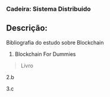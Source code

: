 ### Cadeira: Sistema Distribuido

## Descrição:
Bibliografia do estudo sobre Blockchain

1. Blockchain For Dummies
  > Livro  
  
2.b

3.c
